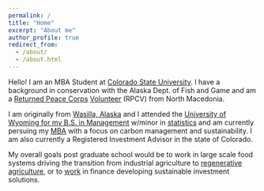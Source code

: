 ```yaml
---
permalink: /
title: "Home"
excerpt: "About me"
author_profile: true
redirect_from: 
  - /about/
  - /about.html
---
```



Hello! I am an MBA Student at [Colorado State University](https://www.colostate.edu/). I have a background in conservation with the Alaska Dept. of Fish and Game and am a [Returned Peace Corps](https://www.facebook.com/peacecorpsmacedonia/videos/we-are-live-at-the-swearing-in-ceremony-of-the-24th-group-of-peace-corps-volunte/449672655751828/) [Volunteer](https://youtu.be/348IRG8tvuc?t=343) (RPCV) from North Macedonia.

I am originally from [Wasilla, Alaska](https://www.frontiersman.com/kamber-lucas/image_114ea9da-af63-11e4-a34d-4bfda50ae2f9.html) and I attended the [University of Wyoming for my B.S. in Management](https://www.uwyo.edu/mgtmkt/index.html) w/minor in [statistics](https://www.uwyo.edu/mathstats/) and am currently persuing my [MBA](https://biz.colostate.edu/academics/graduate-programs/mba/impact-mba/corporate-sustainability) with a focus on carbon management and sustainability. I am also currently a Registered Investment Advisor in the state of Colorado.

My overall goals post graduate school would be to work in large scale food systems driving the transition from industrial agriculture to [regenerative agriculture](https://wwoofusa.org/user/766091), or to [work](https://www.beyondwealthmanagement.com/blog-01/what-values-based-investing) in finance developing sustainable investment solutions.

<!-- I am interested the [outdoors] (https://wrrnetwork.com/2021/03/31/uw-launches-new-outdoor-guide-certification/) in Meditation and [Yoga](https://isha.sadhguru.org/us/en/blog/article/shoonya-program-iiis) for healing --> 

<!-- https://www.facebook.com/plugins/video.php?height=314&href=https%3A%2F%2Fwww.facebook.com%2Fpeacecorpsmacedonia%2Fvideos%2F449672655751828%2F&show_text=true&width=560&t=1326 -->